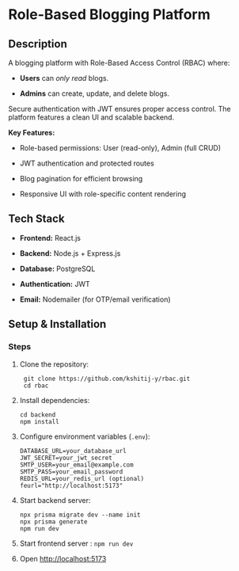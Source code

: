 
# Role-Based Blogging Platform

## Description

A blogging platform with Role-Based Access Control (RBAC) where:

-   **Users** can _only read_ blogs.
    
-   **Admins** can create, update, and delete blogs.
    

Secure authentication with JWT ensures proper access control. The platform features a clean UI and scalable backend.

**Key Features:**

-   Role-based permissions: User (read-only), Admin (full CRUD)
    
-   JWT authentication and protected routes
    
-   Blog pagination for efficient browsing
    
-   Responsive UI with role-specific content rendering
    

## Tech Stack

-   **Frontend:** React.js
    
-   **Backend:** Node.js + Express.js
    
-   **Database:** PostgreSQL
    
-   **Authentication:** JWT
    
-   **Email:** Nodemailer (for OTP/email verification)
        

## Setup & Installation

### Steps

1.  Clone the repository:
	```
     git clone https://github.com/kshitij-y/rbac.git 
	 cd rbac
	```
    
2.  Install dependencies:
    
    ```
    cd backend
    npm install
    ```
3.  Configure environment variables (`.env`):
    ```
    DATABASE_URL=your_database_url
    JWT_SECRET=your_jwt_secret
    SMTP_USER=your_email@example.com
    SMTP_PASS=your_email_password
    REDIS_URL=your_redis_url (optional)
    feurl="http://localhost:5173"
    ```
    
4.  Start backend server:
	 ```
	 npx prisma migrate dev --name init
	 npx prisma generate
	 npm run dev
	```
6.  Start frontend server :
    `npm run dev` 
    
7.  Open [http://localhost:5173](http://localhost:5173)
